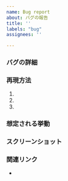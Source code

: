 ```yaml
---
name: Bug report
about: バグの報告
title: ''
labels: "bug"
assignees: ''

---
```


<!-- わかる範囲で以下の項目を埋めて下さい 。-->

### バグの詳細
<!-- バグの詳細を記述してください。-->

### 再現方法
<!-- このバグを再現するための方法を記述してください。 -->
1.
2.
3.

### 想定される挙動
<!-- 正しい挙動を記述してください。 -->

### スクリーンショット
<!-- バグが発生しているスクリーンショットがあれば、記述してください。 -->

### 関連リンク
<!-- slack, crashlytics, discord, twitter等のリンクを載せてください。 -->
-
